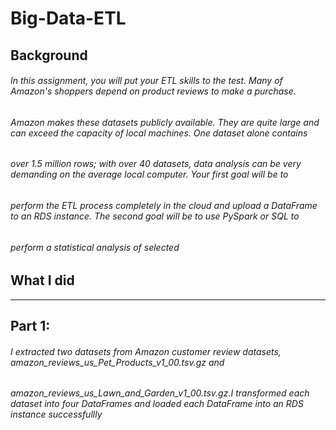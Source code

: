 # Big-Data-ETL

## Background

###### In this assignment, you will put your ETL skills to the test. Many of Amazon's shoppers depend on product reviews to make a purchase.
###### Amazon makes these datasets publicly available. They are quite large and can exceed the capacity of local machines. One dataset alone contains 
###### over 1.5 million rows; with over 40 datasets, data analysis can be very demanding on the average local computer. Your first goal will be to 
###### perform the ETL process completely in the cloud and upload a DataFrame to an RDS instance. The second goal will be to use PySpark or SQL to 
###### perform a statistical analysis of selected

## What I did
----------------
## Part 1:

###### I extracted two datasets from Amazon customer review datasets, amazon_reviews_us_Pet_Products_v1_00.tsv.gz and 
###### amazon_reviews_us_Lawn_and_Garden_v1_00.tsv.gz.I transformed each dataset into four DataFrames and loaded each DataFrame into an RDS instance successfullly
